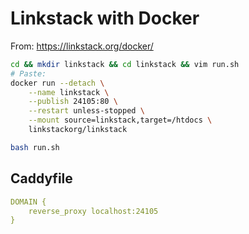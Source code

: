 # Linkstack with Docker

From: <https://linkstack.org/docker/>

```bash
cd && mkdir linkstack && cd linkstack && vim run.sh
# Paste:
docker run --detach \
    --name linkstack \
    --publish 24105:80 \
    --restart unless-stopped \
    --mount source=linkstack,target=/htdocs \
    linkstackorg/linkstack

bash run.sh
```

## Caddyfile

```yaml
DOMAIN {
    reverse_proxy localhost:24105
}
```
